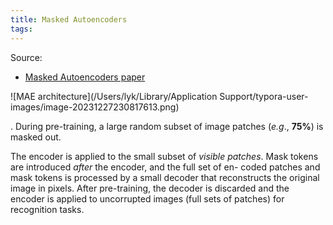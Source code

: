 ```yaml
---
title: Masked Autoencoders
tags:
---
```


Source:

* [Masked Autoencoders paper](https://arxiv.org/pdf/2111.06377.pdf)



![MAE architecture](/Users/lyk/Library/Application Support/typora-user-images/image-20231227230817613.png)

. During pre-training, a large random subset of image patches (*e.g*., **75%**) is masked out. 



The encoder is applied to the small subset of *visible patches*. Mask tokens are introduced *after* the encoder, and the full set of en- coded patches and mask tokens is processed by a small decoder that reconstructs the original image in pixels. After pre-training, the decoder is discarded and the encoder is applied to uncorrupted images (full sets of patches) for recognition tasks.

